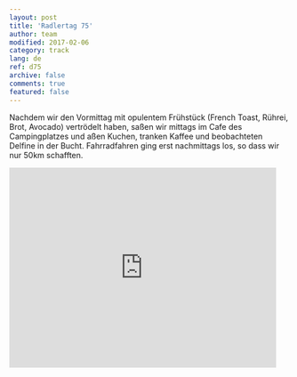 ```yaml
---   
layout: post 
title: 'Radlertag 75'  
author: team 
modified: 2017-02-06
category: track 
lang: de 
ref: d75
archive: false 
comments: true 
featured: false 
--- 
```


 Nachdem wir den Vormittag mit opulentem Frühstück (French Toast, Rührei, Brot, Avocado) vertrödelt haben, saßen wir mittags im Cafe des Campingplatzes und aßen Kuchen, tranken Kaffee und beobachteten Delfine in der Bucht. Fahrradfahren ging erst nachmittags los, so dass wir nur 50km schafften.                                                                                                                                                                                                        

<iframe width='480' height='360' src='http://track-kit.net/maps_s3/?v=embed&track=235132.gpx' frameborder='0' allowfullscreen></iframe>